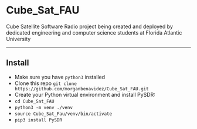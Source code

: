 # Cube_Sat_FAU

Cube Satellite Software Radio project being created and deployed by dedicated engineering and computer science students at Florida Atlantic University

---

## Install

 - Make sure you have `python3` installed
 - Clone this repo `git clone https://github.com/morganbenavidez/Cube_Sat_FAU.git` 
 - Create your Python virtual environment and install PySDR:
 - `cd Cube_Sat_FAU`  
 - `python3 -m venv ./venv`  
 - `source Cube_Sat_Fau/venv/bin/activate`  
 - `pip3 install PySDR`  
